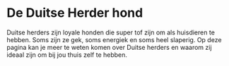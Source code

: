 # De Duitse Herder hond
Duitse herders zijn loyale honden die super tof zijn om als huisdieren te hebben. Soms zijn ze gek, soms energiek en soms heel slaperig. 
Op deze pagina kan je meer te weten komen over Duitse herders en waarom zij ideaal zijn om bij jou thuis zelf te hebben. 
